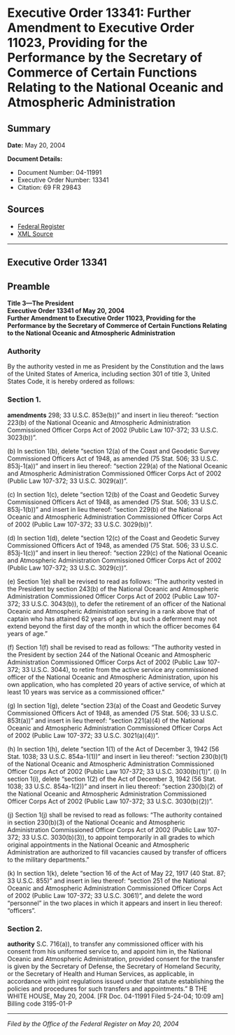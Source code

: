 # Executive Order 13341: Further Amendment to Executive Order 11023, Providing for the Performance by the Secretary of Commerce of Certain Functions Relating to the National Oceanic and Atmospheric Administration

## Summary

**Date:** May 20, 2004

**Document Details:**
- Document Number: 04-11991
- Executive Order Number: 13341
- Citation: 69 FR 29843

## Sources
- [Federal Register](https://www.federalregister.gov/documents/2004/05/25/04-11991/further-amendment-to-executive-order-11023-providing-for-the-performance-by-the-secretary-of)
- [XML Source](https://www.federalregister.gov/documents/full_text/xml/2004/05/25/04-11991.xml)

---

## Executive Order 13341

## Preamble

**Title 3—The President**  
**Executive Order 13341 of May 20, 2004**  
**Further Amendment to Executive Order  11023, Providing for the Performance by the Secretary of Commerce of Certain Functions Relating to the National Oceanic and Atmospheric Administration**

### Authority

By the authority vested in me as President by the Constitution and the laws of the United States of America, including section 301 of title 3, United States Code, it is hereby ordered as follows:
### Section 1.

**amendments**
 298; 33 U.S.C. 853e(b))” and insert in lieu thereof: “section 223(b) of the National Oceanic and Atmospheric Administration Commissioned Officer Corps Act of 2002 (Public Law 107-372; 33 U.S.C. 3023(b))”.

(b) In section 1(b), delete “section 12(a) of the Coast and Geodetic Survey Commissioned Officers Act of 1948, as amended (75 Stat. 506; 33 U.S.C. 853j-1(a))” and insert in lieu thereof: “section 229(a) of the National Oceanic and Atmospheric Administration Commissioned Officer Corps Act of 2002 (Public Law 107-372; 33 U.S.C. 3029(a))”.

(c) In section 1(c), delete “section 12(b) of the Coast and Geodetic Survey Commissioned Officers Act of 1948, as amended (75 Stat. 506; 33 U.S.C. 853j-1(b))” and insert in lieu thereof: “section 229(b) of the National Oceanic and Atmospheric Administration Commissioned Officer Corps Act of 2002 (Public Law 107-372; 33 U.S.C. 3029(b))”.

(d) In section 1(d), delete “section 12(c) of the Coast and Geodetic Survey Commissioned Officers Act of 1948, as amended (75 Stat. 506; 33 U.S.C. 853j-1(c))” and insert in lieu thereof: “section 229(c) of the National Oceanic and Atmospheric Administration Commissioned Officer Corps Act of 2002 (Public Law 107-372; 33 U.S.C. 3029(c))”.

(e) Section 1(e) shall be revised to read as follows: “The authority vested in the President by section 243(b) of the National Oceanic and Atmospheric Administration Commissioned Officer Corps Act of 2002 (Public Law 107-372; 33 U.S.C. 3043(b)), to defer the retirement of an officer of the National Oceanic and Atmospheric Administration serving in a rank above that of captain who has attained 62 years of age, but such a deferment may not extend beyond the first day of the month in which the officer becomes 64 years of age.”

(f) Section 1(f) shall be revised to read as follows: “The authority vested in the President by section 244 of the National Oceanic and Atmospheric Administration Commissioned Officer Corps Act of 2002 (Public Law 107-372; 33 U.S.C. 3044), to retire from the active service any commissioned officer of the National Oceanic and Atmospheric Administration, upon his own application, who has completed 20 years of active service, of which at least 10 years was service as a commissioned officer.”

(g) In section 1(g), delete “section 23(a) of the Coast and Geodetic Survey Commissioned Officers Act of 1948, as amended (75 Stat. 506; 33 U.S.C. 
853t(a))” and insert in lieu thereof: “section 221(a)(4) of the National Oceanic and Atmospheric Administration Commissioned Officer Corps Act of 2002 (Public Law 107-372; 33 U.S.C. 3021(a)(4))”.

(h) In section 1(h), delete “section 1(1) of the Act of December 3, 1942 (56 Stat. 1038; 33 U.S.C. 854a-1(1))” and insert in lieu thereof: “section 230(b)(1) of the National Oceanic and Atmospheric Administration Commissioned Officer Corps Act of 2002 (Public Law 107-372; 33 U.S.C. 3030(b)(1))”.
    (i) In section 1(i), delete “section 1(2) of the Act of December 3, 1942 (56 Stat. 1038; 33 U.S.C. 854a-1(2))” and insert in lieu thereof: “section 230(b)(2) of the National Oceanic and Atmospheric Administration Commissioned Officer Corps Act of 2002 (Public Law 107-372; 33 U.S.C. 3030(b)(2))”.

(j) Section 1(j) shall be revised to read as follows: “The authority contained in section 230(b)(3) of the National Oceanic and Atmospheric Administration Commissioned Officer Corps Act of 2002 (Public Law 107-372; 33 U.S.C. 3030(b)(3)), to appoint temporarily in all grades to which original appointments in the National Oceanic and Atmospheric Administration are authorized to fill vacancies caused by transfer of officers to the military departments.”

(k) In section 1(k), delete “section 16 of the Act of May 22, 1917 (40 Stat. 87; 33 U.S.C. 855)” and insert in lieu thereof: “section 251 of the National Oceanic and Atmospheric Administration Commissioned Officer Corps Act of 2002 (Public Law 107-372; 33 U.S.C. 3061)”, and delete the word “personnel” in the two places in which it appears and insert in lieu thereof: “officers”.
### Section 2.

**authority**
S.C. 716(a)), to transfer any commissioned officer with his consent from his uniformed service to, and appoint him in, the National Oceanic and Atmospheric Administration, provided consent for the transfer is given by the Secretary of Defense, the Secretary of Homeland Security, or the Secretary of Health and Human Services, as applicable, in accordance with joint regulations issued under that statute establishing the policies and procedures for such transfers and appointments.”
B
THE WHITE HOUSE,
May 20, 2004.
[FR Doc. 04-11991
Filed 5-24-04; 10:09 am]
Billing code 3195-01-P

---

*Filed by the Office of the Federal Register on May 20, 2004*
